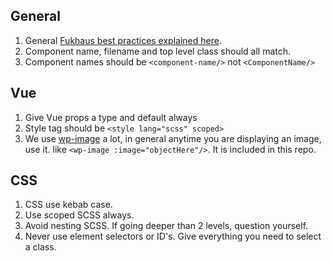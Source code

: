 ## General

1.  General [Fukhaus best practices explained here](https://docs.google.com/presentation/d/1xMqvylzoIwpEgwFEpXI8it_HGo7BUGrt8h65E0nvEQo/edit?usp=sharing).
1.  Component name, filename and top level class should all match.
1.  Component names should be `<component-name/>` not `<ComponentName/>`

## Vue

1.  Give Vue props a type and default always
1.  Style tag should be `<style lang="scss" scoped>`
1.  We use [wp-image](https://github.com/funkhaus/fuxt/blob/master/components/WpImage.vue) a lot, in general anytime you are displaying an image, use it. like `<wp-image :image="objectHere"/>`. It is included in this repo.

## CSS

1.  CSS use kebab case.
1.  Use scoped SCSS always.
1.  Avoid nesting SCSS. If going deeper than 2 levels, question yourself.
1.  Never use element selectors or ID's. Give everything you need to select a class.
